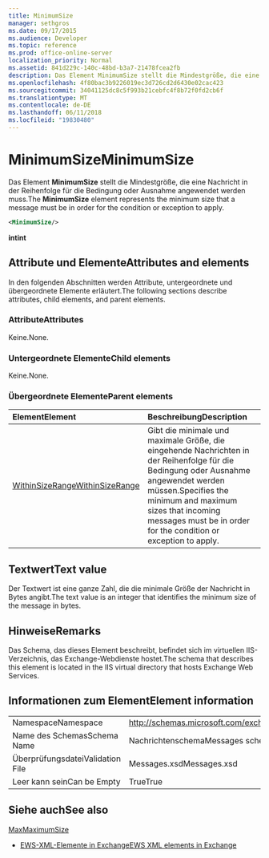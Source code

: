 ```yaml
---
title: MinimumSize
manager: sethgros
ms.date: 09/17/2015
ms.audience: Developer
ms.topic: reference
ms.prod: office-online-server
localization_priority: Normal
ms.assetid: 841d229c-140c-48bd-b3a7-21478fcea2fb
description: Das Element MinimumSize stellt die Mindestgröße, die eine Nachricht in der Reihenfolge für die Bedingung oder Ausnahme angewendet werden muss.
ms.openlocfilehash: 4f80bac3b9226019ec3d726cd2d6430e02cac423
ms.sourcegitcommit: 34041125dc8c5f993b21cebfc4f8b72f0fd2cb6f
ms.translationtype: MT
ms.contentlocale: de-DE
ms.lasthandoff: 06/11/2018
ms.locfileid: "19830480"
---
```

# <a name="minimumsize"></a><span data-ttu-id="3c5a2-103">MinimumSize</span><span class="sxs-lookup"><span data-stu-id="3c5a2-103">MinimumSize</span></span>

<span data-ttu-id="3c5a2-104">Das Element **MinimumSize** stellt die Mindestgröße, die eine Nachricht in der Reihenfolge für die Bedingung oder Ausnahme angewendet werden muss.</span><span class="sxs-lookup"><span data-stu-id="3c5a2-104">The **MinimumSize** element represents the minimum size that a message must be in order for the condition or exception to apply.</span></span> 
  
```XML
<MinimumSize/>
```

 <span data-ttu-id="3c5a2-105">**int**</span><span class="sxs-lookup"><span data-stu-id="3c5a2-105">**int**</span></span>
## <a name="attributes-and-elements"></a><span data-ttu-id="3c5a2-106">Attribute und Elemente</span><span class="sxs-lookup"><span data-stu-id="3c5a2-106">Attributes and elements</span></span>

<span data-ttu-id="3c5a2-107">In den folgenden Abschnitten werden Attribute, untergeordnete und übergeordnete Elemente erläutert.</span><span class="sxs-lookup"><span data-stu-id="3c5a2-107">The following sections describe attributes, child elements, and parent elements.</span></span>
  
### <a name="attributes"></a><span data-ttu-id="3c5a2-108">Attribute</span><span class="sxs-lookup"><span data-stu-id="3c5a2-108">Attributes</span></span>

<span data-ttu-id="3c5a2-109">Keine.</span><span class="sxs-lookup"><span data-stu-id="3c5a2-109">None.</span></span>
  
### <a name="child-elements"></a><span data-ttu-id="3c5a2-110">Untergeordnete Elemente</span><span class="sxs-lookup"><span data-stu-id="3c5a2-110">Child elements</span></span>

<span data-ttu-id="3c5a2-111">Keine.</span><span class="sxs-lookup"><span data-stu-id="3c5a2-111">None.</span></span>
  
### <a name="parent-elements"></a><span data-ttu-id="3c5a2-112">Übergeordnete Elemente</span><span class="sxs-lookup"><span data-stu-id="3c5a2-112">Parent elements</span></span>

|<span data-ttu-id="3c5a2-113">**Element**</span><span class="sxs-lookup"><span data-stu-id="3c5a2-113">**Element**</span></span>|<span data-ttu-id="3c5a2-114">**Beschreibung**</span><span class="sxs-lookup"><span data-stu-id="3c5a2-114">**Description**</span></span>|
|:-----|:-----|
|[<span data-ttu-id="3c5a2-115">WithinSizeRange</span><span class="sxs-lookup"><span data-stu-id="3c5a2-115">WithinSizeRange</span></span>](withinsizerange.md) <br/> |<span data-ttu-id="3c5a2-116">Gibt die minimale und maximale Größe, die eingehende Nachrichten in der Reihenfolge für die Bedingung oder Ausnahme angewendet werden müssen.</span><span class="sxs-lookup"><span data-stu-id="3c5a2-116">Specifies the minimum and maximum sizes that incoming messages must be in order for the condition or exception to apply.</span></span>  <br/> |
   
## <a name="text-value"></a><span data-ttu-id="3c5a2-117">Textwert</span><span class="sxs-lookup"><span data-stu-id="3c5a2-117">Text value</span></span>

<span data-ttu-id="3c5a2-118">Der Textwert ist eine ganze Zahl, die die minimale Größe der Nachricht in Bytes angibt.</span><span class="sxs-lookup"><span data-stu-id="3c5a2-118">The text value is an integer that identifies the minimum size of the message in bytes.</span></span>
  
## <a name="remarks"></a><span data-ttu-id="3c5a2-119">Hinweise</span><span class="sxs-lookup"><span data-stu-id="3c5a2-119">Remarks</span></span>

<span data-ttu-id="3c5a2-120">Das Schema, das dieses Element beschreibt, befindet sich im virtuellen IIS-Verzeichnis, das Exchange-Webdienste hostet.</span><span class="sxs-lookup"><span data-stu-id="3c5a2-120">The schema that describes this element is located in the IIS virtual directory that hosts Exchange Web Services.</span></span>
  
## <a name="element-information"></a><span data-ttu-id="3c5a2-121">Informationen zum Element</span><span class="sxs-lookup"><span data-stu-id="3c5a2-121">Element information</span></span>

|||
|:-----|:-----|
|<span data-ttu-id="3c5a2-122">Namespace</span><span class="sxs-lookup"><span data-stu-id="3c5a2-122">Namespace</span></span>  <br/> |http://schemas.microsoft.com/exchange/services/2006/messages  <br/> |
|<span data-ttu-id="3c5a2-123">Name des Schemas</span><span class="sxs-lookup"><span data-stu-id="3c5a2-123">Schema Name</span></span>  <br/> |<span data-ttu-id="3c5a2-124">Nachrichtenschema</span><span class="sxs-lookup"><span data-stu-id="3c5a2-124">Messages schema</span></span>  <br/> |
|<span data-ttu-id="3c5a2-125">Überprüfungsdatei</span><span class="sxs-lookup"><span data-stu-id="3c5a2-125">Validation File</span></span>  <br/> |<span data-ttu-id="3c5a2-126">Messages.xsd</span><span class="sxs-lookup"><span data-stu-id="3c5a2-126">Messages.xsd</span></span>  <br/> |
|<span data-ttu-id="3c5a2-127">Leer kann sein</span><span class="sxs-lookup"><span data-stu-id="3c5a2-127">Can be Empty</span></span>  <br/> |<span data-ttu-id="3c5a2-128">True</span><span class="sxs-lookup"><span data-stu-id="3c5a2-128">True</span></span>  <br/> |
   
## <a name="see-also"></a><span data-ttu-id="3c5a2-129">Siehe auch</span><span class="sxs-lookup"><span data-stu-id="3c5a2-129">See also</span></span>



[<span data-ttu-id="3c5a2-130">Max</span><span class="sxs-lookup"><span data-stu-id="3c5a2-130">MaximumSize</span></span>](maximumsize.md)


- [<span data-ttu-id="3c5a2-131">EWS-XML-Elemente in Exchange</span><span class="sxs-lookup"><span data-stu-id="3c5a2-131">EWS XML elements in Exchange</span></span>](ews-xml-elements-in-exchange.md)

